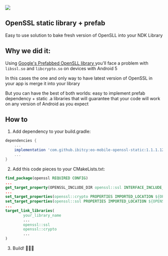 [![](https://jitpack.io/v/ibitcy/eo-mobile-openssl-static.svg)](https://jitpack.io/#ibitcy/eo-mobile-openssl-static)

## OpenSSL static library + prefab

Easy to use solution to bake fresh version of OpenSLL into your NDK Library

## Why we did it:

Using [Google's Prefabbed OpenSLL library ](https://mvnrepository.com/artifact/com.android.ndk.thirdparty/openssl) you'll face a problem with `libssl.so` and `libcrypto.so` on devices with Android 5

In this cases the one and only way to have latest version of OpenSSL in your app is merge it into your library

But you can have the best of both worlds: easy to implement prefab dependency + static .a libraries that will guarantee that your code will work on any version of Android as you expect

## How to

1. Add dependency to your build.gradle:
```gradle
dependencies {
    ...
    implementation 'com.github.ibitcy:eo-mobile-openssl-static:1.1.1.12'
    ...
}
```
2. Add this code pieces to your CMakeLists.txt:
```cmake
find_package(openssl REQUIRED CONFIG)
...
get_target_property(OPENSSL_INCLUDE_DIR openssl::ssl INTERFACE_INCLUDE_DIRECTORIES)
...
set_target_properties(openssl::crypto PROPERTIES IMPORTED_LOCATION ${OPENSSL_INCLUDE_DIR}/../../../../jni/include/lib/${CMAKE_ANDROID_ARCH_ABI}/libcrypto.a)
set_target_properties(openssl::ssl PROPERTIES IMPORTED_LOCATION ${OPENSSL_INCLUDE_DIR}/../../../../jni/include/lib/${CMAKE_ANDROID_ARCH_ABI}/libssl.a)
...
target_link_libraries(
        your_library_name
        ...
        openssl::ssl
        openssl::crypto
        ...
)
```
3. Build! 🎉🎉🎉
